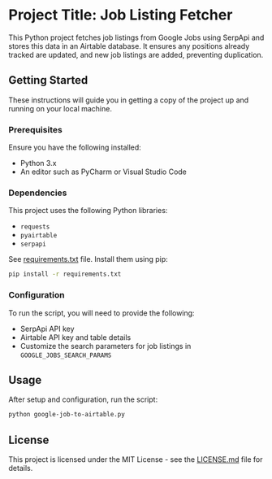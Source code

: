# Project Title: Job Listing Fetcher

This Python project fetches job listings from Google Jobs using SerpApi and stores this data in an Airtable database. It ensures any positions already tracked are updated, and new job listings are added, preventing duplication.

## Getting Started

These instructions will guide you in getting a copy of the project up and running on your local machine. 

### Prerequisites

Ensure you have the following installed:

* Python 3.x
* An editor such as PyCharm or Visual Studio Code

### Dependencies

This project uses the following Python libraries:

* `requests`
* `pyairtable`
* `serpapi`

See [requirements.txt](requirements.txt) file. Install them using pip:

```sh
pip install -r requirements.txt
```

### Configuration

To run the script, you will need to provide the following:

* SerpApi API key
* Airtable API key and table details
* Customize the search parameters for job listings in `GOOGLE_JOBS_SEARCH_PARAMS`

## Usage

After setup and configuration, run the script:

```sh
python google-job-to-airtable.py
```

## License

This project is licensed under the MIT License - see the [LICENSE.md](LICENSE.md) file for details.
